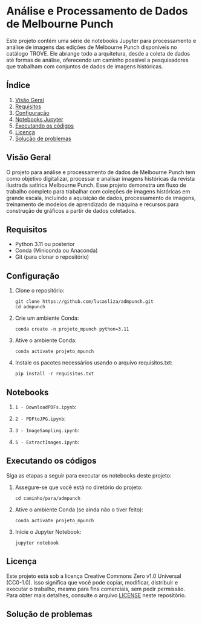 # Análise e Processamento de Dados de Melbourne Punch

Este projeto contém uma série de notebooks Jupyter para processamento e análise de imagens das edições de Melbourne Punch disponíveis no catálogo TROVE. 
Ele abrange todo a arquitetura, desde a coleta de dados até formas de análise, oferecendo um caminho possível a pesquisadores que trabalham com conjuntos de dados de imagens históricas.

## Índice
1. [Visão Geral](#visão-geral)
2. [Requisitos](#requisitos)
3. [Configuração](#configuração)
4. [Notebooks Jupyter](#notebooks)
5. [Executando os códigos](#executando-os-códigos)
6. [Licença](#licença)
7. [Solução de problemas](#solução-de-problemas)

## Visão Geral

O projeto para análise e processamento de dados de Melbourne Punch tem como objetivo digitalizar, processar e analisar imagens históricas da revista ilustrada satírica Melbourne Punch. Esse projeto demonstra um fluxo de trabalho completo para trabalhar com coleções de imagens históricas em grande escala, incluindo a aquisição de dados, processamento de imagens, treinamento de modelos de aprendizado de máquina e recursos para construção de gráficos a partir de dados coletados.

## Requisitos

- Python 3.11 ou posterior
- Conda (Miniconda ou Anaconda)
- Git (para clonar o repositório)

## Configuração

1. Clone o repositório:
   ```
   git clone https://github.com/lucasliza/admpunch.git
   cd admpunch
   ```

2. Crie um ambiente Conda:
   ```
   conda create -n projeto_mpunch python=3.11
   ```

3. Ative o ambiente Conda:
   ```
   conda activate projeto_mpunch
   ```

4. Instale os pacotes necessários usando o arquivo requisitos.txt:
   ```
   pip install -r requisitos.txt
   ```

## Notebooks

1. `1 - DownloadPDFs.ipynb`: 

2. `2 - PDFtoJPG.ipynb`:

3. `3 - ImageSampling.ipynb`:

5. `5 - ExtractImages.ipynb`:

## Executando os códigos

Siga as etapas a seguir para executar os notebooks deste projeto:

1. Assegure-se que você está no diretório do projeto:
   ```
   cd caminho/para/admpunch
   ```

2. Ative o ambiente Conda (se ainda não o tiver feito):
   ```
   conda activate projeto_mpunch
   ```

3. Inicie o Jupyter Notebook:
   ```
   jupyter notebook
   ```

## Licença

Este projeto está sob a licença Creative Commons Zero v1.0 Universal (CC0-1.0). Isso significa que você pode copiar, modificar, distribuir e executar o trabalho, mesmo para fins comerciais, sem pedir permissão. Para obter mais detalhes, consulte o arquivo [LICENSE](LICENSE) neste repositório.

## Solução de problemas

